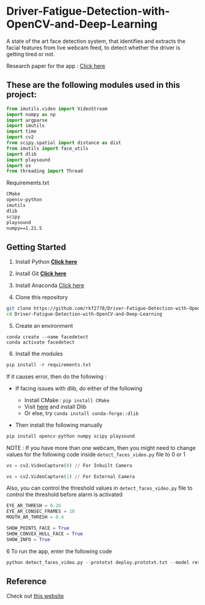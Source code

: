 # Driver-Fatigue-Detection-with-OpenCV-and-Deep-Learning 
A state of the art face detection system, that identifies and extracts the facial features from live webcam feed, to detect whether the driver is getting tired or not.

Research paper for the app : [Click here](https://github.com/rkf2778/Driver-Fatigue-Detection-with-OpenCV-and-Deep-Learning/blob/master/ICOEI_2019_paper_247.pdf)

## These are the following modules used in this project:

```python
from imutils.video import VideoStream
import numpy as np
import argparse
import imutils
import time
import cv2
from scipy.spatial import distance as dist
from imutils import face_utils
import dlib
import playsound
import os
from threading import Thread
```

Requirements.txt 

```txt
CMake
opencv-python
imutils
dlib
scipy
playsound
numpy==1.21.5
```

## Getting Started

1. Install Python **[Click here](https://www.python.org/downloads/)**

2. Install Git **[Click here](https://git-scm.com/)**

3. Install Anaconda [Click here](https://www.anaconda.com/download)
   
4. Clone this repository
```Bash
git clone https://github.com/rkf2778/Driver-Fatigue-Detection-with-OpenCV-and-Deep-Learning/tree/master
cd Driver-Fatigue-Detection-with-OpenCV-and-Deep-Learning
```

5. Create an environment
```
conda create --name facedetect
conda activate facedetect
```

6. Install the modules
```python
pip install -r requirements.txt
```

If it causes error, then do the following :

- If facing issues with dlib, do either of the following
   -  Install CMake : ```pip install CMake``` 
   -  Visit [here](https://github.com/sachadee/Dlib) and install Dlib
   - Or else, try ```conda install conda-forge::dlib```

- Then install the following manually
```python
pip install opencv-python numpy scipy playsound
```

NOTE :
If you have more than one webcam, then you might need to change values for the following code inside `detect_faces_video.py` file to 0 or 1

```python
vs = cv2.VideoCapture(0) // For Inbuilt Camera
```
```python
vs = cv2.VideoCapture(1) // For External Camera
```

Also, you can control the threshold values in `detect_faces_video.py` file to control the threshold before alarm is activated
```python
EYE_AR_THRESH = 0.26
EYE_AR_CONSEC_FRAMES = 10
MOUTH_AR_THRESH = 0.4

SHOW_POINTS_FACE = True
SHOW_CONVEX_HULL_FACE = True
SHOW_INFO = True
```


6 To run the app, enter the following code
```python
python detect_faces_video.py --prototxt deploy.prototxt.txt --model res10_300x300_ssd_iter_140000.caffemodel --alarm alarm.wav
```




## Reference
Check out [this website](https://www.pyimagesearch.com/2017/05/08/drowsiness-detection-opencv/)
